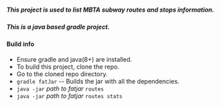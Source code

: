##### This project is used to list MBTA subway routes and stops information.
##### This is a java based gradle project.

#### Build info

- Ensure gradle and java(8+) are installed.
- To build this project, clone the repo.
- Go to the cloned repo directory.
- `gradle fatJar` -- Builds the jar with all the dependencies.
- `java -jar` *path to fatjar* `routes`
- `java -jar` *path to fatjar* `routes stats`
